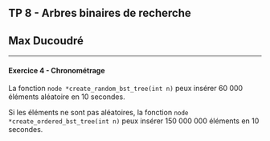 ## TP 8 - Arbres binaires de recherche
## Max Ducoudré
***

#### Exercice 4 - Chronométrage
La fonction `node *create_random_bst_tree(int n)` peux insérer 60 000 éléments aléatoire en 10 secondes.

Si les éléments ne sont pas aléatoires, la fonction `node *create_ordered_bst_tree(int n)` peux insérer 150 000 000 éléments en 10 secondes.